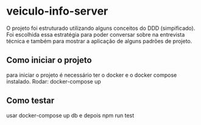 # veiculo-info-server
O projeto foi estruturado utilizando alguns conceitos do DDD (simpificado).
Foi escolhida essa estratégia para poder conversar sobre na
entrevista técnica e também para mostrar a aplicação de alguns
padrões de projeto.

## Como iniciar o projeto
para iniciar o projeto é necessário ter o docker e o docker compose instalado.
Rodar: docker-compose up

## Como testar
usar docker-compose up db e depois npm run test
